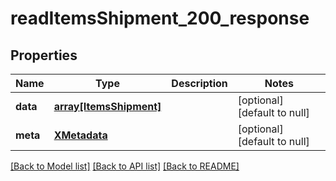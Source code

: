 # readItemsShipment_200_response

## Properties
Name | Type | Description | Notes
------------ | ------------- | ------------- | -------------
**data** | [**array[ItemsShipment]**](ItemsShipment.md) |  | [optional] [default to null]
**meta** | [**XMetadata**](XMetadata.md) |  | [optional] [default to null]

[[Back to Model list]](../README.md#documentation-for-models) [[Back to API list]](../README.md#documentation-for-api-endpoints) [[Back to README]](../README.md)


